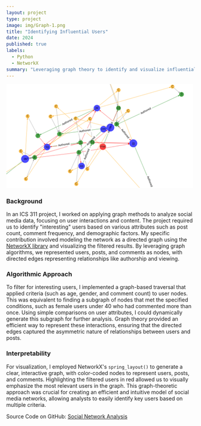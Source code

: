 ```yaml
---
layout: project
type: project
image: img/Graph-1.png
title: "Identifying Influential Users"
date: 2024
published: true
labels:
  - Python
  - NetworkX
summary: "Leveraging graph theory to identify and visualize influential users in social media networks through dynamic filtering and graph traversal."
---
```


<img alt="Image" src="../img/Graph-1.png" width=500px>

### Background

In an ICS 311 project, I worked on applying graph methods to analyze social media data, focusing on user interactions and content. The project required us to identify "interesting" users based on various attributes such as post count, comment frequency, and demographic factors. My specific contribution involved modeling the network as a directed graph using the [NetworkX library](https://networkx.org/documentation/stable/index.html) and visualizing the filtered results. By leveraging graph algorithms, we represented users, posts, and comments as nodes, with directed edges representing relationships like authorship and viewing.

### Algorithmic Approach

To filter for interesting users, I implemented a graph-based traversal that applied criteria (such as age, gender, and comment count) to user nodes. This was equivalent to finding a subgraph of nodes that met the specified conditions, such as female users under 40 who had commented more than once. Using simple comparisons on user attributes, I could dynamically generate this subgraph for further analysis. Graph theory provided an efficient way to represent these interactions, ensuring that the directed edges captured the asymmetric nature of relationships between users and posts.

### Interpretability

For visualization, I employed NetworkX's `spring_layout()` to generate a clear, interactive graph, with color-coded nodes to represent users, posts, and comments. Highlighting the filtered users in red allowed us to visually emphasize the most relevant users in the graph. This graph-theoretic approach was crucial for creating an efficient and intuitive model of social media networks, allowing analysts to easily identify key users based on multiple criteria.

Source Code on GitHub: [Social Network Analysis](https://github.com/jaked332/social-network-analysis)
